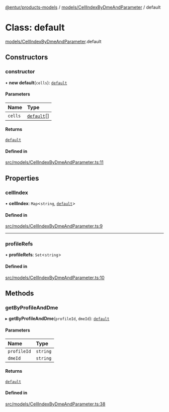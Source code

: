 [@entur/products-models](../README.md) / [models/CellIndexByDmeAndParameter](../modules/models_CellIndexByDmeAndParameter.md) / default

# Class: default

[models/CellIndexByDmeAndParameter](../modules/models_CellIndexByDmeAndParameter.md).default

## Constructors

### constructor

• **new default**(`cells`): [`default`](models_CellIndexByDmeAndParameter.default.md)

#### Parameters

| Name | Type |
| :------ | :------ |
| `cells` | [`default`](models_Cell.default.md)[] |

#### Returns

[`default`](models_CellIndexByDmeAndParameter.default.md)

#### Defined in

[src/models/CellIndexByDmeAndParameter.ts:11](https://github.com/entur/products-models/blob/main/src/models/CellIndexByDmeAndParameter.ts#L11)

## Properties

### cellIndex

• **cellIndex**: `Map`\<`string`, [`default`](models_Cell.default.md)\>

#### Defined in

[src/models/CellIndexByDmeAndParameter.ts:9](https://github.com/entur/products-models/blob/main/src/models/CellIndexByDmeAndParameter.ts#L9)

___

### profileRefs

• **profileRefs**: `Set`\<`string`\>

#### Defined in

[src/models/CellIndexByDmeAndParameter.ts:10](https://github.com/entur/products-models/blob/main/src/models/CellIndexByDmeAndParameter.ts#L10)

## Methods

### getByProfileAndDme

▸ **getByProfileAndDme**(`profileId`, `dmeId`): [`default`](models_Cell.default.md)

#### Parameters

| Name | Type |
| :------ | :------ |
| `profileId` | `string` |
| `dmeId` | `string` |

#### Returns

[`default`](models_Cell.default.md)

#### Defined in

[src/models/CellIndexByDmeAndParameter.ts:38](https://github.com/entur/products-models/blob/main/src/models/CellIndexByDmeAndParameter.ts#L38)
